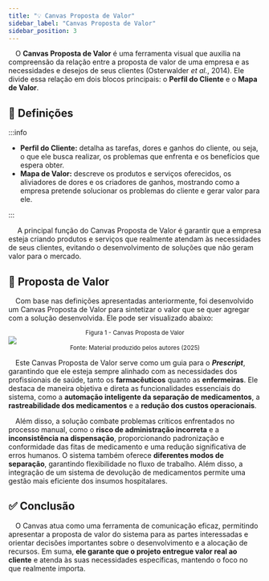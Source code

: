 ```yaml
---
title: "💡 Canvas Proposta de Valor"
sidebar_label: "Canvas Proposta de Valor"
sidebar_position: 3
---
```




&emsp;O **Canvas Proposta de Valor** é uma ferramenta visual que auxilia na compreensão da relação entre a proposta de valor de uma empresa e as necessidades e desejos de seus clientes (Osterwalder _et al._, 2014). Ele divide essa relação em dois blocos principais: o **Perfil do Cliente** e o **Mapa de Valor**.

## 🧩 Definições
:::info
<ul>
<li><b>Perfil do Cliente:</b> detalha as tarefas, dores e ganhos do cliente, ou seja, o que ele busca realizar, os problemas que enfrenta e os benefícios que espera obter.</li>
<li><b>Mapa de Valor:</b> descreve os produtos e serviços oferecidos, os aliviadores de dores e os criadores de ganhos, mostrando como a empresa pretende solucionar os problemas do cliente e gerar valor para ele.</li>
</ul>
:::

&emsp; A principal função do Canvas Proposta de Valor é garantir que a empresa esteja criando produtos e serviços que realmente atendam às necessidades de seus clientes, evitando o desenvolvimento de soluções que não geram valor para o mercado.

## 🎯 Proposta de Valor

&emsp;Com base nas definições apresentadas anteriormente, foi desenvolvido um Canvas Proposta de Valor para sintetizar o valor que se quer agregar com a solução desenvolvida. Ele pode ser visualizado abaixo:

<div align='center'>
<sub>Figura 1 - Canvas Proposta de Valor</sub>
</div>

<img src="/img/canvas_proposta_valor.png"/>

<div align ='center'>
<sup>Fonte: Material produzido pelos autores (2025)</sup>
</div>

&emsp;Este Canvas Proposta de Valor serve como um guia para o **_Prescript_**, garantindo que ele esteja sempre alinhado com as necessidades dos profissionais de saúde, tanto os **farmacêuticos** quanto as **enfermeiras**. Ele destaca de maneira objetiva e direta as funcionalidades essenciais do sistema, como a **automação inteligente da separação de medicamentos**, a **rastreabilidade dos medicamentos** e a **redução dos custos operacionais**.

&emsp;Além disso, a solução combate problemas críticos enfrentados no processo manual, como o **risco de administração incorreta** e a **inconsistência na dispensação**, proporcionando padronização e conformidade das fitas de medicamento e uma redução significativa de erros humanos. O sistema também oferece **diferentes modos de separação**, garantindo flexibilidade no fluxo de trabalho. Além disso, a integração de um sistema de devolução de medicamentos permite uma gestão mais eficiente dos insumos hospitalares.

## ✅ Conclusão
&emsp;O Canvas atua como uma ferramenta de comunicação eficaz, permitindo apresentar a proposta de valor do sistema para as partes interessadas e orientar decisões importantes sobre o desenvolvimento e a alocação de recursos. Em suma, **ele garante que o projeto entregue valor real ao cliente** e atenda às suas necessidades específicas, mantendo o foco no que realmente importa.
